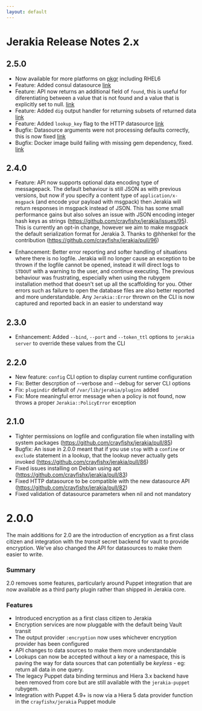 ```yaml
---
layout: default
---
```


# Jerakia Release Notes 2.x

## 2.5.0

* Now available for more platforms on [pkgr](https://packager.io/gh/crayfishx/jerakia) including RHEL6
* Feature: Added consul datasource [link](https://github.com/crayfishx/jerakia/pull/106)
* Feature: API now returns an additional field of `found`, this is useful for diferentiating between a value that is not found and a value that is explicitly set to null. [link](https://github.com/crayfishx/jerakia/pull/107)
* Feature: Added `dig` output handler for returning subsets of returned data [link](https://github.com/crayfishx/jerakia/pull/112)
* Feature: Added `lookup_key` flag to the HTTP datasource [link](https://github.com/crayfishx/jerakia/pull/113)
* Bugfix: Datasource arguments were not processing defaults correctly, this is now fixed [link](https://github.com/crayfishx/jerakia/pull/108)
* Bugfix: Docker image build failing with missing gem dependency, fixed. [link](https://github.com/crayfishx/jerakia/pull/110)

## 2.4.0

* Feature: API now supports optional data encoding type of messagepack.  The default behaviour is still JSON as with previous versions, but now if you specify a content type of `application/x-msgpack` (and encode your payload with msgpack) then Jerakia will return responses in msgpack instead of JSON.  This has some small performance gains but also solves an issue with JSON encoding integer hash keys as strings (https://github.com/crayfishx/jerakia/issues/95).  This is currently an opt-in change, however we aim to make msgpack the default serialization format for Jerakia 3. Thanks to @hhenkel for the contribution (https://github.com/crayfishx/jerakia/pull/96)

* Enhancement: Better error reporting and softer handling of situations where there is no logfile.  Jerakia will no longer cause an exception to be thrown if the logfile cannot be opened, instead it will direct logs to `STDOUT` with a warning to the user, and continue executing.  The previous behaviour was frustrating, especially when using the rubygem installation method that doesn't set up all the scaffolding for you.  Other errors such as failure to open the database files are also better reported and more understandable.  Any `Jerakia::Error` thrown on the CLI is now captured and reported back in an easier to understand way


## 2.3.0

* Enhancement:  Added `--bind`, `--port` and `--token_ttl` options to `jerakia server` to override these values from the CLI


## 2.2.0

* New feature: `config` CLI option to display current runtime configuration
* Fix: Better descrption of --verbose and --debug for server CLI options
* Fix: `plugindir` default of `/var/lib/jerakia/plugins` added
* Fix: More meaningful error message when a policy is not found, now throws a proper `Jerakia::PolicyError` exception

## 2.1.0

* Tighter permissions on logfile and configuration file when installing with system packages (https://github.com/crayfishx/jerakia/pull/85)
* Bugfix: An issue in 2.0.0 meant that if you use `stop` with a `confine` or `exclude` statement in a lookup, that the lookup never actually gets invoked (https://github.com/crayfishx/jerakia/pull/86)
* Fixed issues installing on Debian using apt (https://github.com/crayfishx/jerakia/pull/83)
* Fixed HTTP datasource to be compatible with the new datasource API (https://github.com/crayfishx/jerakia/pull/82)
* Fixed validation of datasource parameters when nil and not mandatory

# 2.0.0

The main additions for 2.0 are the introduction of encryption as a first class citizen and integration with the _transit_ secret backend for vault to provide encryption.  We've also changed the API for datasources to make them easier to write.

### Summary

2.0 removes some features, particularly around Puppet integration that are now available as a third party plugin rather than shipped in Jerakia core.  

### Features

* Introduced encryption as a first class citizen to Jerakia
* Encryption services are now pluggable with the default being Vault transit
* The output provider `:encryption` now uses whichever encryption provider has been configured
* API changes to data sources to make them more understandable
* Lookups can now be accepted without a key or a namespace, this is paving the way for data sources that can potentially be _keyless_ - eg: return all data in one query.
* The legacy Puppet data binding terminus and Hiera 3.x backend have been removed from core but are still available with the `jerakia-puppet` rubygem.
* Integration with Puppet 4.9+ is now via a Hiera 5 data provider function in the `crayfishx/jerakia` Puppet module
